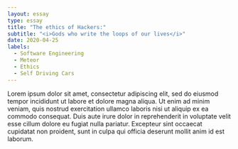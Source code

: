 ```yaml
---
layout: essay
type: essay
title: "The ethics of Hackers:"
subtitle: "<i>Gods who write the loops of our lives</i>"
date: 2020-04-25
labels:
  - Software Engineering
  - Meteor
  - Ethics
  - Self Driving Cars
---
```


Lorem ipsum dolor sit amet, consectetur adipiscing elit, sed do eiusmod tempor incididunt ut labore et dolore magna aliqua. Ut enim ad minim veniam, quis nostrud exercitation ullamco laboris nisi ut aliquip ex ea commodo consequat. Duis aute irure dolor in reprehenderit in voluptate velit esse cillum dolore eu fugiat nulla pariatur. Excepteur sint occaecat cupidatat non proident, sunt in culpa qui officia deserunt mollit anim id est laborum.
